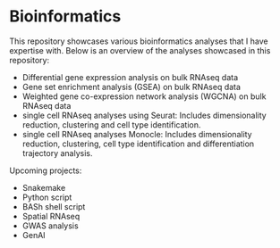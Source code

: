 # Bioinformatics
This repository showcases various bioinformatics analyses that I have expertise with. Below is an overview of the analyses showcased in this repository:

* Differential gene expression analysis on bulk RNAseq data
* Gene set enrichment analysis (GSEA) on bulk RNAseq data
* Weighted gene co-expression network analysis (WGCNA) on bulk RNAseq data
* single cell RNAseq analyses using Seurat: Includes dimensionality reduction, clustering and cell type identification.
* single cell RNAseq analyses Monocle: Includes dimensionality reduction, clustering, cell type identification and differentiation trajectory analysis.

Upcoming projects:
* Snakemake
* Python script
* BASh shell script
* Spatial RNAseq
* GWAS analysis
* GenAI